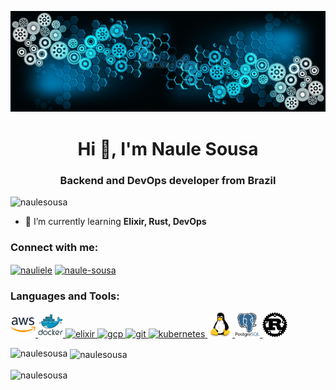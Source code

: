 ![banner](https://github.com/naulesousa/naule/blob/main/img/banner.jpg?raw=true)

<h1 align="center">Hi 👋, I'm Naule Sousa</h1>
<h3 align="center">Backend and DevOps developer from Brazil</h3>

<p align="left"> <img src="https://komarev.com/ghpvc/?username=naulesousa&label=Profile%20views&color=0e75b6&style=flat" alt="naulesousa" /> </p>

- 🌱 I’m currently learning **Elixir, Rust, DevOps**

<h3 align="left">Connect with me:</h3>
<p align="left">
<a href="https://twitter.com/nauliele" target="blank"><img align="center" src="https://raw.githubusercontent.com/rahuldkjain/github-profile-readme-generator/master/src/images/icons/Social/twitter.svg" alt="nauliele" height="30" width="40" /></a>
<a href="https://linkedin.com/in/naule-sousa" target="blank"><img align="center" src="https://raw.githubusercontent.com/rahuldkjain/github-profile-readme-generator/master/src/images/icons/Social/linked-in-alt.svg" alt="naule-sousa" height="30" width="40" /></a>
</p>

<h3 align="left">Languages and Tools:</h3>
<p align="left"> <a href="https://aws.amazon.com" target="_blank" rel="noreferrer"> <img src="https://raw.githubusercontent.com/devicons/devicon/master/icons/amazonwebservices/amazonwebservices-original-wordmark.svg" alt="aws" width="40" height="40"/> </a> <a href="https://www.docker.com/" target="_blank" rel="noreferrer"> <img src="https://raw.githubusercontent.com/devicons/devicon/master/icons/docker/docker-original-wordmark.svg" alt="docker" width="40" height="40"/> </a> <a href="https://elixir-lang.org" target="_blank" rel="noreferrer"> <img src="https://www.vectorlogo.zone/logos/elixir-lang/elixir-lang-icon.svg" alt="elixir" width="40" height="40"/> </a> <a href="https://cloud.google.com" target="_blank" rel="noreferrer"> <img src="https://www.vectorlogo.zone/logos/google_cloud/google_cloud-icon.svg" alt="gcp" width="40" height="40"/> </a> <a href="https://git-scm.com/" target="_blank" rel="noreferrer"> <img src="https://www.vectorlogo.zone/logos/git-scm/git-scm-icon.svg" alt="git" width="40" height="40"/> </a> <a href="https://kubernetes.io" target="_blank" rel="noreferrer"> <img src="https://www.vectorlogo.zone/logos/kubernetes/kubernetes-icon.svg" alt="kubernetes" width="40" height="40"/> </a> <a href="https://www.linux.org/" target="_blank" rel="noreferrer"> <img src="https://raw.githubusercontent.com/devicons/devicon/master/icons/linux/linux-original.svg" alt="linux" width="40" height="40"/> </a> <a href="https://www.postgresql.org" target="_blank" rel="noreferrer"> <img src="https://raw.githubusercontent.com/devicons/devicon/master/icons/postgresql/postgresql-original-wordmark.svg" alt="postgresql" width="40" height="40"/> </a> <a href="https://www.rust-lang.org" target="_blank" rel="noreferrer"> <img src="https://raw.githubusercontent.com/devicons/devicon/master/icons/rust/rust-plain.svg" alt="rust" width="40" height="40"/> </a> </p>

<p><img align="left" src="https://github-readme-stats.vercel.app/api/top-langs?username=naulesousa&show_icons=true&theme=cobalt&locale=en&layout=compact" alt="naulesousa" /></p>

<p>&nbsp;<img align="center" src="https://github-readme-stats.vercel.app/api?username=naulesousa&show_icons=true&theme=cobalt&locale=en" alt="naulesousa" /></p>

<p><img align="center" src="https://github-readme-streak-stats.herokuapp.com/?user=naulesousa&theme=dark" alt="naulesousa" /></p>
